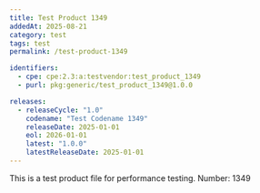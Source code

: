 ```yaml
---
title: Test Product 1349
addedAt: 2025-08-21
category: test
tags: test
permalink: /test-product-1349

identifiers:
  - cpe: cpe:2.3:a:testvendor:test_product_1349
  - purl: pkg:generic/test_product_1349@1.0.0

releases:
  - releaseCycle: "1.0"
    codename: "Test Codename 1349"
    releaseDate: 2025-01-01
    eol: 2026-01-01
    latest: "1.0.0"
    latestReleaseDate: 2025-01-01
---
```


This is a test product file for performance testing. Number: 1349
